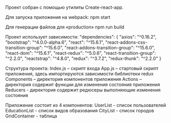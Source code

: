 Проект собран с помощью утилиты Create-react-app.

Для запуска приложения на webpack:
npm start

Для генерации файлов для «production»
npm run build

Проект использует зависимости:
"dependencies": {
    "axios": "^0.16.2",
    "bootstrap": "^4.0.0-alpha.6",
    "react": "^15.6.1",
    "react-addons-css-transition-group": "^15.6.0",
    "react-addons-transition-group": "^15.6.0",
    "react-dom": "^15.6.1",
    "react-redux": "^5.0.6",
    "react-transition-group": "^2.2.0",
    "reactstrap": "^4.8.0",
    "redux": "^3.7.2",
    "redux-thunk": "^2.2.0"
  }

Структура проекта:
Index.js – скрипт входа
App.js – стартовый скрипт приложения, здесь импортируются зависимости библиотеки redux
Components – директория компонентов приложения
Actions – директория  содержит функции для изменения состояния приложения
Reducers - директория  содержит  редюсеры выполняющие изменения состояния

Приложение состоит из 4 компонентов:
UserList - список пользователей
EducationList - список видов образования
CityList - список городов
GridContainer - таблица
